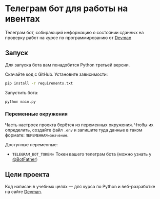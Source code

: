 # Телеграм бот для работы на ивентах

Телеграм бот, собирающий информацию о состоянии сданных на проверку работ на курсе по программированию от [Devman](https://dvmn.org)

## Запуск

Для запуска бота вам понадобится Python третьей версии.

Скачайте код с GitHub. Установите зависимости:

```sh
pip install -r requirements.txt
```
Запустить бота:
```sh
python main.py
```

### Переменные окружения

Часть настроек проекта берётся из переменных окружения. Чтобы их определить, создайте файл `.env` и запишите туда данные в таком формате: `ПЕРЕМЕННАЯ=значение`.

Доступные переменные:
 - `TELEGRAM_BOT_TOKEN`= Токен вашего телеграм бота (можно узнать у [@BotFather](https://t.me/botfather))


## Цели проекта

Код написан в учебных целях — для курса по Python и веб-разработке на сайте [Devman](https://dvmn.org).
